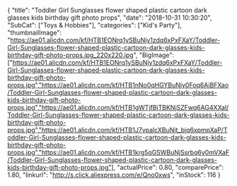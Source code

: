 {
	"title": "Toddler Girl Sunglasses flower shaped plastic cartoon dark glasses kids birthday gift photo props",
	"date": "2018-10-31 10:30:20",
	"SubCat": ["Toys & Hobbies"],
	"categories": ["Kid's Party"],
	"thumbnailImage": "https://ae01.alicdn.com/kf/HTB1EONrq1ySBuNjy1zdq6xPxFXaY/Toddler-Girl-Sunglasses-flower-shaped-plastic-cartoon-dark-glasses-kids-birthday-gift-photo-props.jpg_220x220.jpg",
	"BigImage": ["https://ae01.alicdn.com/kf/HTB1EONrq1ySBuNjy1zdq6xPxFXaY/Toddler-Girl-Sunglasses-flower-shaped-plastic-cartoon-dark-glasses-kids-birthday-gift-photo-props.jpg","https://ae01.alicdn.com/kf/HTB1nNo0qHGYBuNjy0Foq6AiBFXao/Toddler-Girl-Sunglasses-flower-shaped-plastic-cartoon-dark-glasses-kids-birthday-gift-photo-props.jpg","https://ae01.alicdn.com/kf/HTB1gWTjfBjTBKNjSZFwq6AG4XXal/Toddler-Girl-Sunglasses-flower-shaped-plastic-cartoon-dark-glasses-kids-birthday-gift-photo-props.jpg","https://ae01.alicdn.com/kf/HTB1J7vpalcXBuNjt_biq6xpmpXaP/Toddler-Girl-Sunglasses-flower-shaped-plastic-cartoon-dark-glasses-kids-birthday-gift-photo-props.jpg","https://ae01.alicdn.com/kf/HTB1krg5qGSWBuNjSsrbq6y0mVXaF/Toddler-Girl-Sunglasses-flower-shaped-plastic-cartoon-dark-glasses-kids-birthday-gift-photo-props.jpg"],
	"actualPrice": 0.80,
	"comparePrice": 1.80,
	"linkurl": "http://s.click.aliexpress.com/e/Qno0xws",
	"inStock": 116
}
